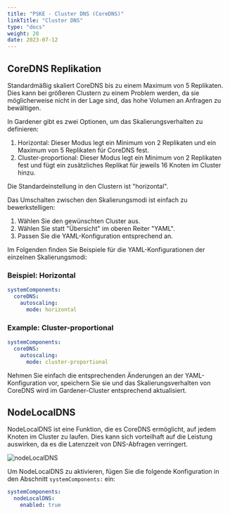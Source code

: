 ```yaml
---
title: "PSKE - Cluster DNS (CoreDNS)"
linkTitle: "Cluster DNS"
type: "docs"
weight: 20
date: 2023-07-12
---
```


## CoreDNS Replikation

Standardmäßig skaliert CoreDNS bis zu einem Maximum von 5 Replikaten. Dies kann bei größeren Clustern zu einem Problem werden, da sie möglicherweise nicht in der Lage sind, das hohe Volumen an Anfragen zu bewältigen.

In Gardener gibt es zwei Optionen, um das Skalierungsverhalten zu definieren:

1. Horizontal: Dieser Modus legt ein Minimum von 2 Replikaten und ein Maximum von 5 Replikaten für CoreDNS fest.
2. Cluster-proportional: Dieser Modus legt ein Minimum von 2 Replikaten fest und fügt ein zusätzliches Replikat für jeweils 16 Knoten im Cluster hinzu.

Die Standardeinstellung in den Clustern ist "horizontal".

Das Umschalten zwischen den Skalierungsmodi ist einfach zu bewerkstelligen:

1. Wählen Sie den gewünschten Cluster aus.
2. Wählen Sie statt "Übersicht" im oberen Reiter "YAML".
3. Passen Sie die YAML-Konfiguration entsprechend an.

Im Folgenden finden Sie Beispiele für die YAML-Konfigurationen der einzelnen Skalierungsmodi:

### Beispiel: Horizontal

```yaml
systemComponents:
  coreDNS:
    autoscaling:
      mode: horizontal
```

### Example: Cluster-proportional

```yaml
systemComponents:
  coreDNS:
    autoscaling:
      mode: cluster-proportional
```

Nehmen Sie einfach die entsprechenden Änderungen an der YAML-Konfiguration vor, speichern Sie sie und das Skalierungsverhalten von CoreDNS wird im Gardener-Cluster entsprechend aktualisiert.

## NodeLocalDNS

NodeLocalDNS ist eine Funktion, die es CoreDNS ermöglicht, auf jedem Knoten im Cluster zu laufen. Dies kann sich vorteilhaft auf die Leistung auswirken, da es die Latenzzeit von DNS-Abfragen verringert.

![nodeLocalDNS](https://github.com/gardener/gardener/blob/master/docs/usage/images/node-local-dns.png)

Um NodeLocalDNS zu aktivieren, fügen Sie die folgende Konfiguration in den Abschnitt `systemComponents:` ein:

```yaml
systemComponents:
  nodeLocalDNS:
    enabled: true
```
